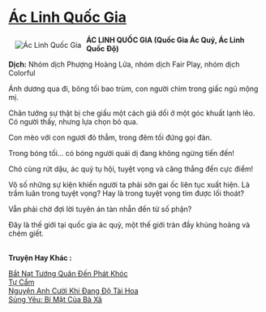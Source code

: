 <a href="https://utruyen.com/truyen/ac-linh-quoc-gia/17093/" title="Ác Linh Quốc Gia"><h1>Ác Linh Quốc Gia</h1></a><div style="display:table"><img align="right" style="float: left; padding: 10px;" src="https://utruyen.com/images/story/200x260/ac-linh-quoc-gia.jpg" alt="Ác Linh Quốc Gia"><b>ÁC LINH QUỐC GIA (Quốc Gia Ác Quỷ, Ác Linh Quốc Độ)</b><b><p></p>Dịch:</b> Nhóm dịch Phượng Hoàng Lửa, nhóm dịch Fair Play, nhóm dịch Colorful<p></p>Ánh dương qua đi, bõng tối bao trùm, con người chìm trong giấc ngủ mộng mị.<p></p>Chân tướng sự thật bị che giấu một cách giả dối ở một góc khuất lạnh lẽo. Có người thấy, nhưng lựa chọn bỏ qua.<p></p>Con mèo với con ngươi đỏ thẫm, trong đêm tối đứng gọi đàn.<p></p>Trong bóng tối... có bóng người quái dị đang không ngừng tiến đến!<p></p>Chó cùng rứt dậu, ác quỷ tụ hội, tuyệt vọng và căng thẳng đến cực điểm!<p></p>Vô số những sự kiện khiến người ta phải sởn gai ốc liên tục xuất hiện. Là trầm luân trong tuyệt vọng? Hay là trong tuyệt vọng tìm được lối thoát?<p></p>Vẫn phải chờ đợi lời tuyên án tàn nhẫn đến từ số phận?<p></p>Đây là thế giới tại quốc gia ác quỷ, một thế giới tràn đầy khủng hoảng và chém giết.</div><p><br><b>Truyện Hay Khác :</b></p><a href="https://utruyen.com/truyen/bat-nat-tuong-quan-den-phat-khoc/19239/" alt="Bắt Nạt Tướng Quân Đến Phát Khóc">Bắt Nạt Tướng Quân Đến Phát Khóc</a><br/><a href="https://truyenngontinhay.wordpress.com/2019/10/03/tu-cam/" alt="Tự Cẩm">Tự Cẩm</a><br/><a href="https://github.com/quanluxury/ngontinhhot/tree/master/truyenhay/19272/" alt="Nguyện Anh Cười Khi Đang Độ Tài Hoa">Nguyện Anh Cười Khi Đang Độ Tài Hoa</a><br/><a href="https://truyenngontinhay.wordpress.com/2019/10/03/sung-yeu-bi-mat-cua-ba-xa/" alt="Sủng Yêu: Bí Mật Của Bà Xã">Sủng Yêu: Bí Mật Của Bà Xã</a><br/>